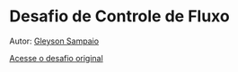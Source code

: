 # Desafio de Controle de Fluxo
Autor: [Gleyson Sampaio](https://github.com/glysns)

[Acesse o desafio original](https://github.com/digitalinnovationone/trilha-java-basico/tree/main/desafios/controle-fluxo)
